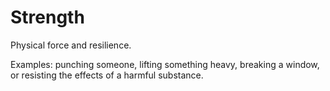 # Strength

Physical force and resilience.

Examples: punching someone, lifting something heavy, breaking a window, or resisting the effects of a harmful substance.